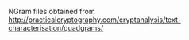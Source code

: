 NGram files obtained from http://practicalcryptography.com/cryptanalysis/text-characterisation/quadgrams/
